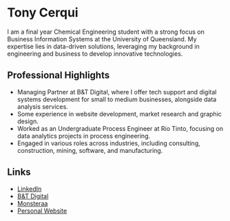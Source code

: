 # Tony Cerqui

I am a final year Chemical Engineering student with a strong focus on Business Information Systems at the University of Queensland. My expertise lies in data-driven solutions, leveraging my background in engineering and business to develop innovative technologies.

## Professional Highlights
- Managing Partner at B&T Digital, where I offer tech support and digital systems development for small to medium businesses, alongside data analysis services.
- Some experience in website development, market research and graphic design.
- Worked as an Undergraduate Process Engineer at Rio Tinto, focusing on data analytics projects in process engineering.
- Engaged in various roles across industries, including consulting, construction, mining, software, and manufacturing.

## Links
- [LinkedIn](https://www.linkedin.com/in/anthonycerqui/)
- [B&T Digital](https://www.btdigital.com.au)
- [Monsteraa](https://www.monsteraa.com)
- [Personal Website](https://tony-cerqui.webnode.page)


<!--
**littletuna4/littletuna4** is a ✨ _special_ ✨ repository because its `README.md` (this file) appears on your GitHub profile.

Here are some ideas to get you started:

- 🔭 I’m currently working on ...
- 🌱 I’m currently learning ...
- 👯 I’m looking to collaborate on ...
- 🤔 I’m looking for help with ...
- 💬 Ask me about ...
- 📫 How to reach me: ...
- 😄 Pronouns: ...
- ⚡ Fun fact: ...
-->
